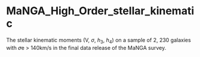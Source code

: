 # MaNGA_High_Order_stellar_kinematic
The stellar kinematic moments (V, $\sigma$, $h_3$, $h_4$) on a sample of 2, 230 galaxies with 𝜎e > 140km/s in the final data release of the MaNGA survey.
